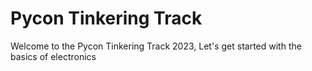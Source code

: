 # Pycon Tinkering Track

Welcome to the Pycon Tinkering Track 2023, Let's get started with the basics of electronics
